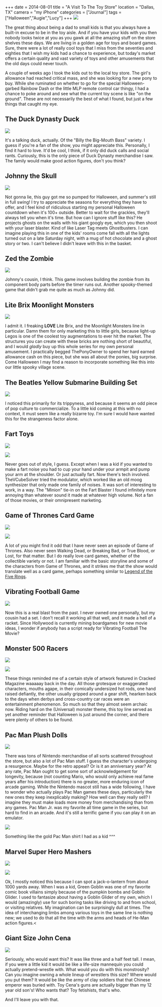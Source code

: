 +++
date = 2014-08-01
title = "A Visit To The Toy Store"
location = "Dallas, TX"
camera = "my iPhone"
categories = ["Journal"]
tags = ["Halloween","Augie","Lucy"]
+++
![](http://3.bp.blogspot.com/-i7RaY44btHc/U9rGOaPi9sI/AAAAAAAAAtE/RLcy-43mYYw/s2048/IMG_1200.JPG)

The great thing about being a dad to small kids is that you always have a built-in excuse to be in the toy aisle. And if you have your kids with you then nobody looks twice at you as you gawk at all the amazing stuff on the store shelves these days. We are living in a golden age for toys and board games. Sure, there were a lot of really cool toys that I miss from the seventies and eighties that I wish my kids had a chance to experience, but today's market offers a certain quality and vast variety of toys and other amusements that the old days could never touch.

<!--more-->

A couple of weeks ago I took the kids out to the local toy store. The girl's allowance had reached critical mass, and she was looking for a new pony to buy. While she ruminated on whether to go for the special Halloween-garbed Rainbow Dash or the little MLP remote control car thingy, I had a chance to poke around and see what the current toy scene is like "on the ground". These are not necessarily the best of what I found, but just a few things that caught my eye.

## The Duck Dynasty Duck

![](https://lh4.googleusercontent.com/-R9cGGM_YNOI/U8prMywqazI/AAAAAAAAAiE/dRfo0S2aS2w/s640/blogger-image-2019237744.jpg)

It's a talking duck, actually. Of the "Billy the Big-Mouth Bass" variety. I guess if you're a fan of the show, you might appreciate this. Personally, I find it hard to love. It'd be cool, I think, if it only did duck calls and social rants. Curiously, this is the only piece of Duck Dynasty merchandise I saw. The family would make good action figures, don't you think?

## Johnny the Skull

![](https://lh5.googleusercontent.com/-O2-QTh-P5uI/U8prLHs6R6I/AAAAAAAAAh8/dUJ5V7M96Z8/s640/blogger-image--1627351319.jpg)

Not gonna lie, this guy got me so pumped for Halloween, and summer's still in full swing! I try to appreciate the seasons for everything they have to offer, and I feel kind of ridiculous starting my personal Halloween countdown when it's 100+ outside. Better to wait for the grackles, they'll always tell you when it's time. But how can I ignore stuff like this? He projects ghosts on the walls with his giant googly eye, which you then shoot with your laser blaster. Kind of like Laser Tag meets Ghostbusters. I can imagine playing this in one of the kids' rooms come fall with all the lights turned out on a late Saturday night, with a mug of hot chocolate and a ghost story or two. I can't believe I didn't leave with this in the basket.

## Zed the Zombie

![](https://lh5.googleusercontent.com/-EeQMmtvdlVk/U8prH6QP-uI/AAAAAAAAAhs/CRtIGiFQXW0/s640/blogger-image--91333161.jpg)

Johnny's cousin, I think. This game involves building the zombie from its component body parts before the timer runs out. Another spooky-themed game that didn't grab me quite as much as Johnny did.

## Lite Brix Moonlight Monsters

![](https://lh5.googleusercontent.com/-gN--D_AyJxo/U8prJnQM2II/AAAAAAAAAh0/j9PjAQOPUBg/s640/blogger-image-743183181.jpg")

I admit it. I freaking **LOVE** Lite Brix, and the Moonlight Monsters line in particular. Damn them for only marketing this to little girls, because light-up Legos is one of the coolest toy augmentations to ever hit the market. The structures you can create with these bricks are nothing short of beautiful, and I would *gladly* buy up this whole series for my own personal amusement. I practically begged ThePonyOwner to spend her hard earned allowance cash on this piece, but she was all about the ponies, big surprise. Come Halloween I may find a reason to incorporate something like this into our little spooky village scene.

## The Beatles Yellow Submarine Building Set

![](http://3.bp.blogspot.com/-vAzwxGBT6Bs/U9l6c5QN-cI/AAAAAAAAAr0/cRQRV0B3ReE/s2048/IMG_1194.JPG)

I noticed this primarily for its trippyness, and because it seems an odd piece of pop culture to commercialize. To a little kid coming at this with no context, it must seem like a really bizarre toy. I'm sure I would have wanted this for the strangeness factor alone.

## Fart Toys

![](http://1.bp.blogspot.com/-sEqSnN7OGyo/U9p-JKrHSJI/AAAAAAAAAsI/OL-2IeLzLvA/s2048/IMG_1195.JPG)

![](http://1.bp.blogspot.com/-ACyrUx27y4A/U9p-IrOg1pI/AAAAAAAAAsE/EebE_lqOctc/s2048/IMG_1201.JPG)

Never goes out of style, I guess. Except when I was a kid if you wanted to make a fart noise you had to cup your hand under your armpit and pump your arm at the shoulder. Or just actually fart. Now there's tech involved. TheVCubeSolver tried the modulator, which worked like an old moog synthesizer that only made one family of noises. It was sort of interesting to work, in a way. The "Minion" tie-in on the Fart Blaster I found infinitely more annoying than whatever sound it made at whatever high volume. Not a fan of those movies, or their omnipresent marketing.

## Game of Thrones Card Game

![](http://2.bp.blogspot.com/-odnLIv3dccw/U9p_08pzWTI/AAAAAAAAAsc/HCIwV2M0bEE/s2048/IMG_1196.JPG)

![](http://2.bp.blogspot.com/-ucZi23xY89Y/U9p_0hwtPRI/AAAAAAAAAsY/8ZaAaszcGo0/s2048/IMG_1197.JPG)

A lot of you might find it odd that I have never seen an episode of Game of Thrones. Also never seen Walking Dead, or Breaking Bad, or True Blood, or Lost, for that matter. But I do really love card games, whether of the collectible variety or not. I am familiar with the basic storyline and some of the characters from Game of Thrones, and it strikes me that the show would translate well as a card game, perhaps something similar to [Legend of the Five Rings](http://www.l5r.com/).

## Vibrating Football Game

![](http://4.bp.blogspot.com/-0Qu3ylBSzPw/U9qB4TNyv6I/AAAAAAAAAss/KbPx6FGwohQ/s2048/IMG_1198.JPG)

Now this is a real blast from the past. I never owned one personally, but my cousin had a set. I don't recall it working all that well, and it made a hell of a racket. Since Hollywood is currently mining boardgames for new movie ideas, I wonder if anybody has a script ready for Vibrating Football The Movie?

## Monster 500 Racers

![](http://2.bp.blogspot.com/-NiyvNhqb1L8/U9rGOj7vrtI/AAAAAAAAAtI/QRaxacCUEK0/s2048/IMG_1199.JPG)

![](http://3.bp.blogspot.com/-i7RaY44btHc/U9rGOaPi9sI/AAAAAAAAAtE/RLcy-43mYYw/s2048/IMG_1200.JPG)

These things reminded me of a certain style of artwork featured in Cracked Magazine waaaaay back in the day. All those grotesque or exaggerated characters, mouths agape, in their comically undersized hot rods, one hand raised defiantly, the other usually gripped around a gear shift, hearken back to the days when derbys and cross-country car races were an entertainment phenomenon. So much so that they almost seem archaic now. Riding hard on the (Universal) monster theme, this toy line served as yet another reminder that Halloween is just around the corner, and there were plenty of others to be found.

## Pac Man Plush Dolls

![](http://4.bp.blogspot.com/-WO2h0P19ssA/U9rGPK7P3iI/AAAAAAAAAtM/pJ4QnxYLuIc/s2048/IMG_1203.JPG)

There was tons of Nintendo merchandise of all sorts scattered throughout the store, but also a lot of Pac Man stuff. I guess the character's undergoing a resurgence. Maybe for the retro appeal? Or is it an anniversary year? At any rate, Pac Man ought to get some sort of acknowledgement for longevity, because (not counting Mario, who would only achieve real fame years after his introduction) there is no greater, more enduring icon of arcade gaming. While the Nintendo mascot still has a wide following, I have to wonder who actually plays Pac Man games these days, particularly the new ones they keep inexplicably making? How well can they really sell? I imagine they must make loads more money from merchandising than from any games. Pac Man Jr. was my favorite all time game in the series, but hard to find in an arcade. And it's still a terrific game if you can play it on an emulator.

![](http://3.bp.blogspot.com/-HPyOGxUP3XE/U9rLZdGzS-I/AAAAAAAAAt0/ZI2pHj0m35Y/s2048/il_340x270.543100472_il2b.jpg)

Something like the gold Pac Man shirt I had as a kid ^^^

## Marvel Super Hero Mashers

![](http://2.bp.blogspot.com/-ni0db9LvwiU/U9rGPc2MhnI/AAAAAAAAAtQ/iqDLAkP3fBs/s2048/IMG_1204.jpg)

![](http://3.bp.blogspot.com/-3dk7PfbQ_ic/U9rGPcapAgI/AAAAAAAAAtU/mBJUNut9xtw/s2048/IMG_1205.jpg)

Ok, I mostly noticed this because I can spot a jack-o-lantern from about 1000 yards away. When I was a kid, Green Goblin was one of my favorite comic book villains simply because of the pumpkin bombs and Goblin Glider. I used to fantasize about having a Goblin Glider of my own, which I would (amazingly) use for such boring tasks like driving to and from school, or visiting relatives. My imagination can be surprisingly dull at times. The idea of interchanging limbs among various toys in the same line is nothing new; we used to do that all the time with the arms and heads of He-Man action figures.<

## Giant Size John Cena

![](http://2.bp.blogspot.com/-vU_BUr25yZw/U9rGNqfvhdI/AAAAAAAAAs8/RrrJElfH86Y/s2048/IMG_1202.jpg)

Seriously, who would want this? It was like three and a half feet tall. I mean, if you were a little kid it would be like a life-size mannequin you could actually pretend-wrestle with. What would you do with this monstrosity? Can you imagine owning a whole lineup of wrestlers this size? Where would you put them? It would be like the army of clay soldiers that that Chinese emperor was buried with. Toy Cena's guns are actually bigger than my 12 year old son's! Who wants that? Toy fetishists, that's who.

And I'll leave you with that.
